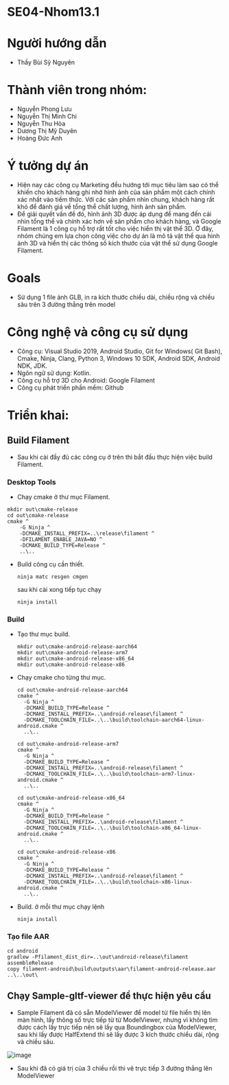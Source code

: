 # SE04-Nhom13.1
# Người hướng dẫn
- Thầy Bùi Sỹ Nguyên
# Thành viên trong nhóm:
- Nguyễn Phong Lưu
- Nguyễn Thị Minh Chi
- Nguyễn Thu Hòa
- Dương Thị Mỹ Duyên
- Hoàng Đức Anh

# Ý tưởng dự án
- Hiện nay các công cụ Marketing đều hướng tới mục tiêu làm sao có thể khiến cho khách hàng ghi nhớ hình ảnh của sản phẩm một cách chính xác nhất vào tiềm thức. Với các sản phẩm nhìn chung, khách hàng rất khó để đánh giá về tổng thể chất lượng, hình ảnh sản phẩm.
- Để giải quyết vấn đề đó, hình ảnh 3D được áp dụng để mang đến cái nhìn tổng thể và chính xác hơn về sản phẩm cho khách hàng, và Google Filament là 1 công cụ hỗ trợ rất tốt cho việc hiển thị vật thể 3D. Ở đây, nhóm chúng em lựa chọn công việc cho dự án là mô tả vật thể qua hình ảnh 3D và hiển thị các thông số kích thước của vật thể sử dụng Google Filament.

# Goals
- Sử dụng 1 file ảnh GLB, in ra kích thước chiều dài, chiều rộng và chiều sâu trên 3 đường thẳng trên model

# Công nghệ và công cụ sử dụng
- Công cụ: Visual Studio 2019, Android Studio, Git for Windows( Git Bash), Cmake, Ninja, Clang, Python 3, Windows 10 SDK, Android SDK, Android NDK, JDK.
- Ngôn ngữ sử dụng: Kotlin.
- Công cụ hỗ trợ 3D cho Android: Google Filament
- Công cụ phát triển phần mềm: Github

# Triển khai:
## Build Filament
- Sau khi cài đầy đủ các công cụ ở trên thì bắt đầu thực hiện việc build Filament.
### Desktop Tools

- Chạy cmake ở thư mục Filament.

```
mkdir out\cmake-release
cd out\cmake-release
cmake ^
    -G Ninja ^
    -DCMAKE_INSTALL_PREFIX=..\release\filament ^
    -DFILAMENT_ENABLE_JAVA=NO ^
    -DCMAKE_BUILD_TYPE=Release ^
    ..\..
```

- Build công cụ cần thiết.

  ```
  ninja matc resgen cmgen
  ```
  sau khi cài xong tiếp tục chạy
  ```
  ninja install
  ```

### Build

- Tạo thư mục build.
  ```
  mkdir out\cmake-android-release-aarch64
  mkdir out\cmake-android-release-arm7
  mkdir out\cmake-android-release-x86_64
  mkdir out\cmake-android-release-x86
  ```

- Chạy cmake cho từng thư mục.

  ```
  cd out\cmake-android-release-aarch64
  cmake ^
    -G Ninja ^
    -DCMAKE_BUILD_TYPE=Release ^
    -DCMAKE_INSTALL_PREFIX=..\android-release\filament ^
    -DCMAKE_TOOLCHAIN_FILE=..\..\build\toolchain-aarch64-linux-android.cmake ^
    ..\..

  cd out\cmake-android-release-arm7
  cmake ^
    -G Ninja ^
    -DCMAKE_BUILD_TYPE=Release ^
    -DCMAKE_INSTALL_PREFIX=..\android-release\filament ^
    -DCMAKE_TOOLCHAIN_FILE=..\..\build\toolchain-arm7-linux-android.cmake ^
    ..\..

  cd out\cmake-android-release-x86_64
  cmake ^
    -G Ninja ^
    -DCMAKE_BUILD_TYPE=Release ^
    -DCMAKE_INSTALL_PREFIX=..\android-release\filament ^
    -DCMAKE_TOOLCHAIN_FILE=..\..\build\toolchain-x86_64-linux-android.cmake ^
    ..\..

  cd out\cmake-android-release-x86
  cmake ^
    -G Ninja ^
    -DCMAKE_BUILD_TYPE=Release ^
    -DCMAKE_INSTALL_PREFIX=..\android-release\filament ^
    -DCMAKE_TOOLCHAIN_FILE=..\..\build\toolchain-x86-linux-android.cmake ^
    ..\..
  ```
- Build.
  ở mỗi thư mục chạy lệnh
  ```
  ninja install
  ```
### Tạo file AAR

  ```
  cd android
  gradlew -Pfilament_dist_dir=..\out\android-release\filament assembleRelease
  copy filament-android\build\outputs\aar\filament-android-release.aar ..\..\out\
  ```
## Chạy Sample-gltf-viewer để thực hiện yêu cầu
- Sample Filament đã có sẵn ModelViewer để model từ file hiển thị lên màn hình, lấy thông số trực tiếp từ từ ModelViewer, nhưng vì không tìm được cách lấy trực tiếp nên sẽ lấy qua Boundingbox của ModelViewer, sau khi lấy được HalfExtend thì sẽ lấy được 3 kích thước chiều dài, rộng và chiều sâu.

![image](https://user-images.githubusercontent.com/71346057/103465358-610dcb00-4d6d-11eb-9707-07731d75a38b.png)

- Sau khi đã có giá trị của 3 chiều rồi thì vẽ trực tiếp 3 đường thẳng lên ModelViewer




